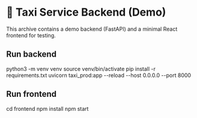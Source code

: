 # 🚖 Taxi Service Backend (Demo)
This archive contains a demo backend (FastAPI) and a minimal React frontend for testing.

## Run backend
python3 -m venv venv
source venv/bin/activate
pip install -r requirements.txt
uvicorn taxi_prod:app --reload --host 0.0.0.0 --port 8000

## Run frontend
cd frontend
npm install
npm start
